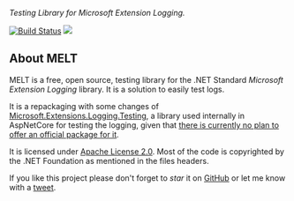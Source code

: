 _Testing Library for Microsoft Extension Logging._

[![Build Status](https://alefranz.visualstudio.com/MELT/_apis/build/status/alefranz.MELT?branchName=master)](https://alefranz.visualstudio.com/MELT/_build/latest?definitionId=1?branchName=master) [![](https://img.shields.io/nuget/v/MELT.svg)](https://www.nuget.org/packages/MELT/)

## About MELT

MELT is a free, open source, testing library for the .NET Standard _Microsoft Extension Logging_ library.
It is a solution to easily test logs.

It is a repackaging with some changes of [Microsoft.Extensions.Logging.Testing](https://github.com/aspnet/Extensions/tree/master/src/Logging/Logging.Testing), a library used internally in AspNetCore for testing the logging, given that [there is currently no plan to offer an official package for it](https://github.com/aspnet/Extensions/issues/672#issuecomment-532850535).

It is licensed under [Apache License 2.0](https://github.com/alefranz/MELT/blob/master/LICENSE).
Most of the code is copyrighted by the .NET Foundation as mentioned in the files headers.

If you like this project please don't forget to *star* it on [GitHub](https//github.com/alefranz/MELT) or let me know with a [tweet](https://twitter.com/AleFranz).
